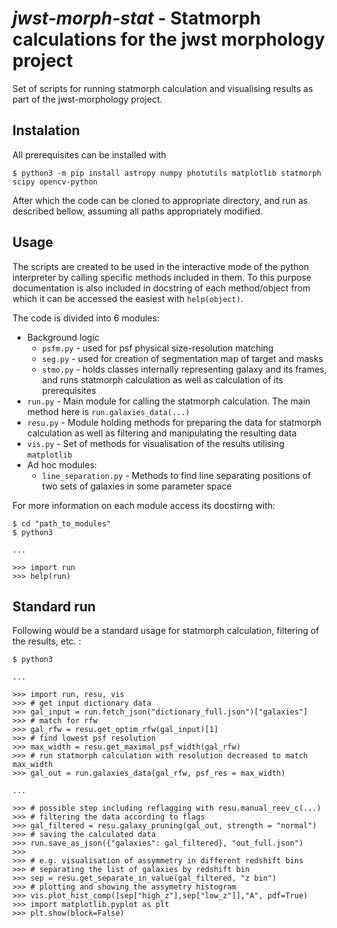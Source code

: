 # *jwst-morph-stat* - Statmorph calculations for the jwst morphology project

Set of scripts for running statmorph calculation and visualising results as part of the jwst-morphology project.

## Instalation

All prerequisites can be installed with

    $ python3 -m pip install astropy numpy photutils matplotlib statmorph scipy opencv-python

After which the code can be cloned to appropriate directory, and run as described bellow, assuming all paths appropriately modified.

## Usage

The scripts are created to be used in the interactive mode of the python interpreter by calling specific methods included in them.
To this purpose documentation is also included in docstring of each method/object from which it can be accessed the easiest with
`help(object)`.

The code is divided into 6 modules:
- Background logic
  - `psfm.py` - used for psf physical size-resolution matching
  - `seg.py` - used for creation of segmentation map of target and masks
  - `stmo.py` - holds classes internally representing galaxy and its frames, and runs statmorph calculation as well as calculation of its prerequisites
- `run.py` - Main module for calling the statmorph calculation. The main method here is `run.galaxies_data(...)`
- `resu.py` - Module holding methods for preparing the data for statmorph calculation as well as filtering and manipulating the resulting data
- `vis.py` - Set of methods for visualisation of the results utilising `matplotlib`
- Ad hoc modules:
  - `line_separation.py` - Methods to find line separating positions of two sets of galaxies in some parameter space

For more information on each module access its docstirng with:

    $ cd "path_to_modules"
    $ python3

    ...
    
    >>> import run
    >>> help(run)


## Standard run

Following would be a standard usage for statmorph calculation, filtering of the results, etc. :

    $ python3

    ...

    >>> import run, resu, vis
    >>> # get input dictionary data
    >>> gal_input = run.fetch_json("dictionary_full.json")["galaxies"]
    >>> # match for rfw
    >>> gal_rfw = resu.get_optim_rfw(gal_input)[1]
    >>> # find lowest psf resolution 
    >>> max_width = resu.get_maximal_psf_width(gal_rfw)
    >>> # run statmorph calculation with resolution decreased to match max_width
    >>> gal_out = run.galaxies_data(gal_rfw, psf_res = max_width)

    ...

    >>> # possible step including reflagging with resu.manual_reev_c(...)
    >>> # filtering the data according to flags
    >>> gal_filtered = resu.galaxy_pruning(gal_out, strength = "normal")
    >>> # saving the calculated data
    >>> run.save_as_json({"galaxies": gal_filtered}, "out_full.json")
    >>>
    >>> # e.g. visualisation of assymmetry in different redshift bins
    >>> # separating the list of galaxies by redshift bin
    >>> sep = resu.get_separate_in_value(gal_filtered, "z bin")
    >>> # plotting and showing the assymetry histogram
    >>> vis.plot_hist_comp([sep["high_z"],sep["low_z"]],"A", pdf=True)
    >>> import matplotlib.pyplot as plt
    >>> plt.show(block=False)
